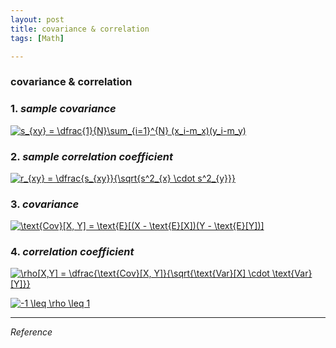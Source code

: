 ```yaml
---
layout: post
title: covariance & correlation
tags: [Math]

---
```


### covariance & correlation

### 1. *sample covariance*

<a href="https://www.codecogs.com/eqnedit.php?latex=\inline&space;s_{xy}&space;=&space;\dfrac{1}{N}\sum_{i=1}^{N}&space;(x_i-m_x)(y_i-m_y)" target="_blank"><img src="https://latex.codecogs.com/gif.latex?\inline&space;s_{xy}&space;=&space;\dfrac{1}{N}\sum_{i=1}^{N}&space;(x_i-m_x)(y_i-m_y)" title="s_{xy} = \dfrac{1}{N}\sum_{i=1}^{N} (x_i-m_x)(y_i-m_y)" /></a>

### 2. *sample correlation coefficient*

<a href="https://www.codecogs.com/eqnedit.php?latex=\inline&space;r_{xy}&space;=&space;\dfrac{s_{xy}}{\sqrt{s^2_{x}&space;\cdot&space;s^2_{y}}}" target="_blank"><img src="https://latex.codecogs.com/gif.latex?\inline&space;r_{xy}&space;=&space;\dfrac{s_{xy}}{\sqrt{s^2_{x}&space;\cdot&space;s^2_{y}}}" title="r_{xy} = \dfrac{s_{xy}}{\sqrt{s^2_{x} \cdot s^2_{y}}}" /></a>

### 3. *covariance*

<a href="https://www.codecogs.com/eqnedit.php?latex=\inline&space;\text{Cov}[X,&space;Y]&space;=&space;\text{E}[(X&space;-&space;\text{E}[X])(Y&space;-&space;\text{E}[Y])]" target="_blank"><img src="https://latex.codecogs.com/gif.latex?\inline&space;\text{Cov}[X,&space;Y]&space;=&space;\text{E}[(X&space;-&space;\text{E}[X])(Y&space;-&space;\text{E}[Y])]" title="\text{Cov}[X, Y] = \text{E}[(X - \text{E}[X])(Y - \text{E}[Y])]" /></a>

### 4. *correlation coefficient*

<a href="https://www.codecogs.com/eqnedit.php?latex=\inline&space;\rho[X,Y]&space;=&space;\dfrac{\text{Cov}[X,&space;Y]}{\sqrt{\text{Var}[X]&space;\cdot&space;\text{Var}[Y]}}" target="_blank"><img src="https://latex.codecogs.com/gif.latex?\inline&space;\rho[X,Y]&space;=&space;\dfrac{\text{Cov}[X,&space;Y]}{\sqrt{\text{Var}[X]&space;\cdot&space;\text{Var}[Y]}}" title="\rho[X,Y] = \dfrac{\text{Cov}[X, Y]}{\sqrt{\text{Var}[X] \cdot \text{Var}[Y]}}" /></a>

<a href="https://www.codecogs.com/eqnedit.php?latex=\inline&space;-1&space;\leq&space;\rho&space;\leq&space;1" target="_blank"><img src="https://latex.codecogs.com/gif.latex?\inline&space;-1&space;\leq&space;\rho&space;\leq&space;1" title="-1 \leq \rho \leq 1" /></a>




***
*Reference*
